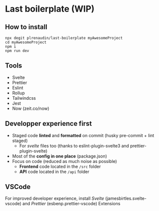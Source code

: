 # Last boilerplate (WIP)

## How to install

```
npx degit plrenaudin/last-boilerplate myAwesomeProject
cd myAwesomeProject
npm i
npm run dev
```

## Tools

- Svelte
- Prettier
- Eslint
- Rollup
- Tailwindcss
- Jest
- Now (zeit.co/now)

## Developper experience first

- Staged code __linted__ and __formatted__ on commit (husky pre-commit + lint staged)
  - For _svelte_ files too (thanks to eslint-plugin-svelte3 and prettier-plugin-svelte)
- Most of the __config in one place__ (package.json)
- Focus on code (reduced as much noise as possible)
  - __Frontend__ code located in the `/src` folder
  - __API__ code located in the `/api` folder

## VSCode

For improved developer experience, install _Svelte_ (jamesbirtles.svelte-vscode) and _Prettier_ (esbenp.prettier-vscode) Extensions
